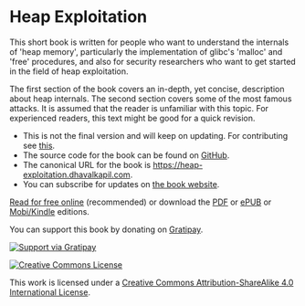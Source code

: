 # Heap Exploitation

This short book is written for people who want to understand the internals of 'heap memory', particularly the implementation of glibc's 'malloc' and 'free' procedures, and also for security researchers who want to get started in the field of heap exploitation.

The first section of the book covers an in-depth, yet concise, description about heap internals. The second section covers some of the most famous attacks. It is assumed that the reader is unfamiliar with this topic. For experienced readers, this text might be good for a quick revision.

- This is not the final version and will keep on updating. For contributing see [this](https://github.com/DhavalKapil/heap-exploitation/blob/master/CONTRIBUTING.md).
- The source code for the book can be found on [GitHub](https://github.com/DhavalKapil/heap-exploitation).
- The canonical URL for the book is <https://heap-exploitation.dhavalkapil.com>.
- You can subscribe for updates on [the book website](https://www.gitbook.com/book/dhavalkapil/heap-exploitation/details).

[Read for free online](https://heap-exploitation.dhavalkapil.com/) (recommended) or download the [PDF](https://www.gitbook.com/download/pdf/book/dhavalkapil/heap-exploitation) or [ePUB](https://www.gitbook.com/download/epub/book/dhavalkapil/heap-exploitation) or [Mobi/Kindle](https://www.gitbook.com/download/mobi/book/dhavalkapil/heap-exploitation) editions.

You can support this book by donating on [Gratipay](https://gratipay.com/HeapExploitation/).

[![Support via Gratipay](https://cdn.rawgit.com/gratipay/gratipay-badge/2.3.0/dist/gratipay.png)](https://gratipay.com/HeapExploitation/)

[![Creative Commons License](https://i.creativecommons.org/l/by-sa/4.0/88x31.png)](http://creativecommons.org/licenses/by-sa/4.0/)

This work is licensed under a [Creative Commons Attribution-ShareAlike 4.0 International License](http://creativecommons.org/licenses/by-sa/4.0/).
